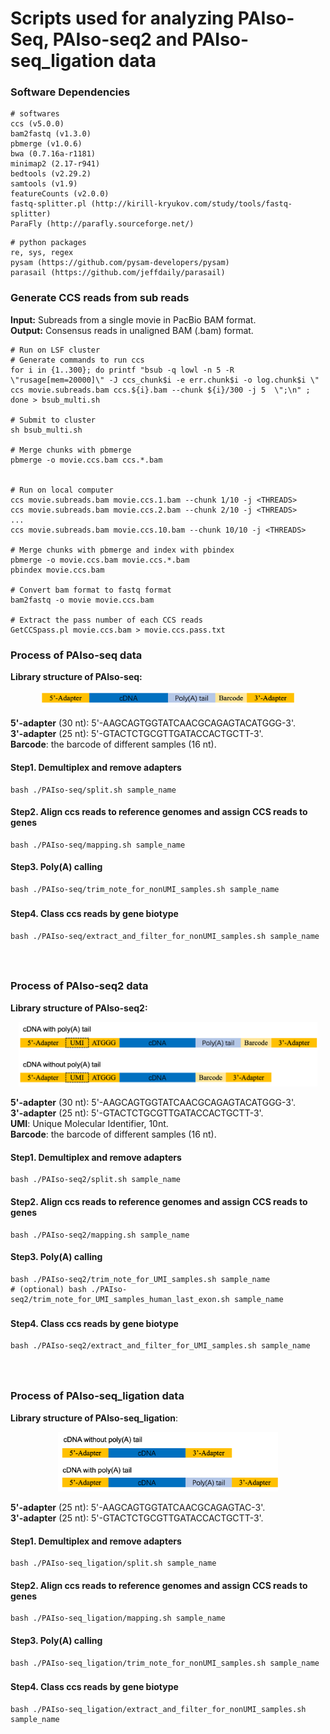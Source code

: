 # Scripts used for analyzing PAIso-Seq, PAIso-seq2 and PAIso-seq_ligation data

### Software Dependencies
```
# softwares
ccs (v5.0.0)
bam2fastq (v1.3.0)
pbmerge (v1.0.6)
bwa (0.7.16a-r1181)
minimap2 (2.17-r941)
bedtools (v2.29.2)
samtools (v1.9)
featureCounts (v2.0.0)
fastq-splitter.pl (http://kirill-kryukov.com/study/tools/fastq-splitter)
ParaFly (http://parafly.sourceforge.net/)
```
```
# python packages
re, sys, regex
pysam (https://github.com/pysam-developers/pysam)
parasail (https://github.com/jeffdaily/parasail)
```

### Generate CCS reads from sub reads</br>
**Input:** Subreads from a single movie in PacBio BAM format.</br>
**Output:** Consensus reads in unaligned BAM (.bam) format.</br>

```
# Run on LSF cluster
# Generate commands to run ccs
for i in {1..300}; do printf "bsub -q lowl -n 5 -R \"rusage[mem=20000]\" -J ccs_chunk$i -e err.chunk$i -o log.chunk$i \"  ccs movie.subreads.bam ccs.${i}.bam --chunk ${i}/300 -j 5  \";\n" ; done > bsub_multi.sh

# Submit to cluster
sh bsub_multi.sh

# Merge chunks with pbmerge
pbmerge -o movie.ccs.bam ccs.*.bam


# Run on local computer
ccs movie.subreads.bam movie.ccs.1.bam --chunk 1/10 -j <THREADS>
ccs movie.subreads.bam movie.ccs.2.bam --chunk 2/10 -j <THREADS>
...
ccs movie.subreads.bam movie.ccs.10.bam --chunk 10/10 -j <THREADS>

# Merge chunks with pbmerge and index with pbindex
pbmerge -o movie.ccs.bam movie.ccs.*.bam
pbindex movie.ccs.bam

# Convert bam format to fastq format
bam2fastq -o movie movie.ccs.bam

# Extract the pass number of each CCS reads
GetCCSpass.pl movie.ccs.bam > movie.ccs.pass.txt
```

### Process of PAIso-seq data
**Library structure of PAIso-seq:**</br>
<div align=middle><img src="images/PAIso-seq_library_structure.png" width="80%"></div>

**5'-adapter** (30 nt): 5'-AAGCAGTGGTATCAACGCAGAGTACATGGG-3'.</br>
**3'-adapter** (25 nt): 5'-GTACTCTGCGTTGATACCACTGCTT-3'.</br>
**Barcode**: the barcode of different samples (16 nt).
#### Step1. Demultiplex and remove adapters 
```
bash ./PAIso-seq/split.sh sample_name
```
#### Step2. Align ccs reads to reference genomes and assign CCS reads to genes
```
bash ./PAIso-seq/mapping.sh sample_name
```
#### Step3. Poly(A) calling
```
bash ./PAIso-seq/trim_note_for_nonUMI_samples.sh sample_name
```
### 
#### Step4. Class ccs reads by gene biotype
```
bash ./PAIso-seq/extract_and_filter_for_nonUMI_samples.sh sample_name
```
### 
</br>

### Process of PAIso-seq2 data
**Library structure of PAIso-seq2:**</br>
<div align=middle><img src="images/PAIso-seq2_library_structure.png" width="95%"></div>

**5'-adapter** (30 nt): 5'-AAGCAGTGGTATCAACGCAGAGTACATGGG-3'.</br>
**3'-adapter** (25 nt): 5'-GTACTCTGCGTTGATACCACTGCTT-3'.</br>
**UMI**: Unique Molecular Identifier, 10nt.</br>
**Barcode**: the barcode of different samples (16 nt).</br>
#### Step1. Demultiplex and remove adapters 
```
bash ./PAIso-seq2/split.sh sample_name
```
#### Step2. Align ccs reads to reference genomes and assign CCS reads to genes
```
bash ./PAIso-seq2/mapping.sh sample_name
```
#### Step3. Poly(A) calling
```
bash ./PAIso-seq2/trim_note_for_UMI_samples.sh sample_name
# (optional) bash ./PAIso-seq2/trim_note_for_UMI_samples_human_last_exon.sh sample_name
```
### 
#### Step4. Class ccs reads by gene biotype
```
bash ./PAIso-seq2/extract_and_filter_for_UMI_samples.sh sample_name
```
###
</br>

### Process of PAIso-seq_ligation data
**Library structure of PAIso-seq_ligation**:</br>
<div align=middle><img src="images/PAIso-seq_ligation_library_structure.png" width="70%"></div>

**5'-adapter** (25 nt): 5'-AAGCAGTGGTATCAACGCAGAGTAC-3'.</br>
**3'-adapter** (25 nt): 5'-GTACTCTGCGTTGATACCACTGCTT-3'.
#### Step1. Demultiplex and remove adapters 
```
bash ./PAIso-seq_ligation/split.sh sample_name
```
#### Step2. Align ccs reads to reference genomes and assign CCS reads to genes
```
bash ./PAIso-seq_ligation/mapping.sh sample_name
```
#### Step3. Poly(A) calling
```
bash ./PAIso-seq_ligation/trim_note_for_nonUMI_samples.sh sample_name
```
### 
#### Step4. Class ccs reads by gene biotype
```
bash ./PAIso-seq_ligation/extract_and_filter_for_nonUMI_samples.sh sample_name
```
### 
